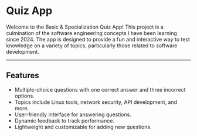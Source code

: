 # Quiz App

Welcome to the Basic & Specialization Quiz App! This project is a culmination of the software engineering concepts I have been learning since 2024. The app is designed to provide a fun and interactive way to test knowledge on a variety of topics, particularly those related to software development.

---

## Features

- Multiple-choice questions with one correct answer and three incorrect options.
- Topics include Linux tools, network security, API development, and more.
- User-friendly interface for answering questions.
- Dynamic feedback to track performance.
- Lightweight and customizable for adding new questions.
